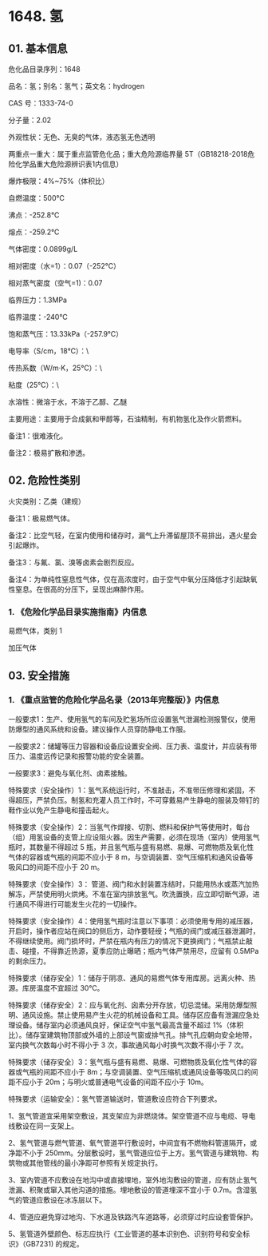 # 1648. 氢

## 01. 基本信息

危化品目录序列：1648

品名：氢；别名：氢气；英文名：hydrogen

CAS 号：1333-74-0

分子量：2.02

外观性状：无色、无臭的气体，液态氢无色透明

两重点一重大：属于重点监管危化品；重大危险源临界量 5T（GB18218-2018危险化学品重大危险源辨识表1内信息）

爆炸极限：4%~75%（体积比）

自燃温度：500℃

沸点：-252.8℃

熔点：-259.2℃

气体密度：0.0899g/L

相对密度（水=1）：0.07（-252℃）

相对蒸气密度（空气=1)：0.07

临界压力：1.3MPa

临界温度：-240℃

饱和蒸气压：13.33kPa（-257.9℃）

电导率（S/cm，18℃）：\

传热系数（W/m·K，25℃）：\

粘度（25℃）：\

水溶性：微溶于水，不溶于乙醇、乙醚

主要用途：主要用于合成氨和甲醇等，石油精制，有机物氢化及作火箭燃料。

备注1：很难液化。

备注2：极易扩散和渗透。

## 02. 危险性类别

火灾类别：乙类（建规）

备注1：极易燃气体。

备注2：比空气轻，在室内使用和储存时，漏气上升滞留屋顶不易排出，遇火星会引起爆炸。

备注3：与氟、氯、溴等卤素会剧烈反应。

备注4：为单纯性窒息性气体，仅在高浓度时，由于空气中氧分压降低才引起缺氧性窒息。在很高的分压下，呈现出麻醉作用。

### 1. 《危险化学品目录实施指南》内信息

易燃气体，类别 1 

加压气体

## 03. 安全措施

### 1. 《重点监管的危险化学品名录（2013年完整版）》内信息

一般要求1：生产、使用氢气的车间及贮氢场所应设置氢气泄漏检测报警仪，使用防爆型的通风系统和设备。建议操作人员穿防静电工作服。

一般要求2：储罐等压力容器和设备应设置安全阀、压力表、温度计，并应装有带压力、温度远传记录和报警功能的安全装置。

一般要求3：避免与氧化剂、卤素接触。

特殊要求（安全操作）1：氢气系统运行时，不准敲击，不准带压修理和紧固，不得超压，严禁负压。制氢和充灌人员工作时，不可穿戴易产生静电的服装及带钉的鞋作业以免产生静电和撞击起火。

特殊要求（安全操作）2：当氢气作焊接、切割、燃料和保护气等使用时，每台（组）用氢设备的支管上应设阻火器。因生产需要，必须在现场（室内）使用氢气瓶时，其数量不得超过 5 瓶，并且氢气瓶与盛有易燃、易爆、可燃物质及氧化性气体的容器或气瓶的间距不应小于 8 m，与空调装置、空气压缩机和通风设备等吸风口的间距不应小于 20 m。

特殊要求（安全操作）3： 管道、阀门和水封装置冻结时，只能用热水或蒸汽加热解冻，严禁使用明火烘烤。不准在室内排放氢气。吹洗置换，应立即切断气源，进行通风不得进行可能发生火花的一切操作。

特殊要求（安全操作）4：使用氢气瓶时注意以下事项：必须使用专用的减压器，开启时，操作者应站在阀口的侧后方，动作要轻绶；气瓶的阀门或减压器泄漏时，不得继续使用。阀门损坏时，严禁在瓶内有压力的情况下更换阀门；气瓶禁止敲击、碰撞，不得靠近热源，夏季应防止曝晒；瓶内气体严禁用尽，应留有 0.5MPa 的剩余压力。

特殊要求（储存安全）1：储存于阴凉、通风的易燃气体专用库房。远离火种、热源。库房温度不宜超过 30℃。

特殊要求（储存安全）2：应与氧化剂、囟素分开存放，切忌混储。采用防爆型照明、通风设施。禁止使用易产生火花的机械设备和工具。储存区应备有泄漏应急处理设备。储存室内必须通风良好，保证空气中氢气最高含量不超过 1%（体积比）。储存室建筑物顶部或外墙的上部设气窗或排气孔。排气孔应朝向安全地带，室内换气次数每小时不得小于 3 次，事故通风每小时换气次数不得小于 7 次。

特殊要求（储存安全）3：氢气瓶与盛有易燃、易爆、可燃物质及氧化性气体的容器或气瓶的间距不应小于 8m；与空调装置、空气压缩机或通风设备等吸风口的间距不应小于 20m；与明火或普通电气设备的间距不应小于 10m。

特殊要求（运输安全）：氢气管道输送时，管道敷设应符合下列要求。

1、氢气管道宜采用架空敷设，其支架应为非燃烧体。架空管道不应与电缆、导电线敷设在同一支架上。

2、氢气管道与燃气管道、氧气管道平行敷设时，中间宜有不燃物料管道隔开，或净距不小于 250mm。分层敷设时，氢气管道应位于上方。氢气管道与建筑物、构筑物或其他管线的最小净距可参照有关规定执行。

3、室內管道不应敷设在地沟中或直接埋地，室外地沟敷设的管道，应有防止氢气泄漏、积聚或窜入其他沟道的措施。埋地敷设的管道埋深不宜小于 0.7m。含湿氢气的管道应敷设在冰冻层以下。

4、管道应避免穿过地沟、下水道及铁路汽车道路等，必须穿过时应设套管保护。

5、氢管道外壁颜色、标志应执行《工业管道的基本识别色、识别符号和安全标识》（GB7231) 的规定。

